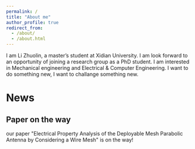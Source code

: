 ```yaml
---
permalink: /
title: "About me"
author_profile: true
redirect_from: 
  - /about/
  - /about.html
---
```


I am Li Zhuolin, a master’s student at Xidian University. I am look forward to an opportunity of joining a research group as a PhD student. I am interested in Mechanical engineering and Electrical & Computer Engineering. I want to do something new, I want to challange something new.

News
======
Paper on the way
------
our paper "Electrical Property Analysis of the Deployable Mesh Parabolic Antenna by Considering a Wire Mesh" is on the way!
